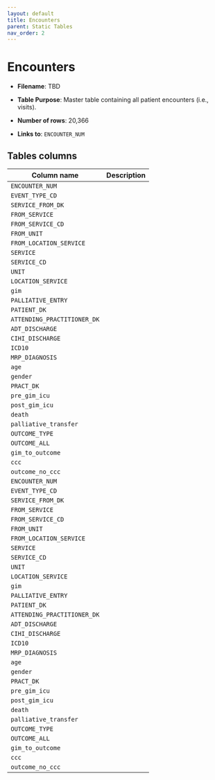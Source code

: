 ```yaml
---
layout: default
title: Encounters
parent: Static Tables
nav_order: 2
---
```


# Encounters

 - **Filename**: TBD

 - **Table Purpose**: Master table containing all patient encounters (i.e., visits).
 
 - **Number of rows**: 20,366
 
 - **Links to**: `ENCOUNTER_NUM`
 
## Tables columns
 
| Column name |  Description |
| ----------- | ------------ |
| `ENCOUNTER_NUM`||
| `EVENT_TYPE_CD`| |
| `SERVICE_FROM_DK`||
| `FROM_SERVICE`||
| `FROM_SERVICE_CD`||
| `FROM_UNIT`||
| `FROM_LOCATION_SERVICE`||
| `SERVICE`||
| `SERVICE_CD` ||
| `UNIT`||
| `LOCATION_SERVICE`||
| `gim` ||
| `PALLIATIVE_ENTRY`||
| `PATIENT_DK`||
| `ATTENDING_PRACTITIONER_DK`||
| `ADT_DISCHARGE`||
| `CIHI_DISCHARGE`||
| `ICD10`| |
| `MRP_DIAGNOSIS`| |
| `age`| |
| `gender`| |
| `PRACT_DK`| |
| `pre_gim_icu`||
| `post_gim_icu`| |
| `death`||
| `palliative_transfer`| |
| `OUTCOME_TYPE`| |
| `OUTCOME_ALL`||
| `gim_to_outcome`||
| `ccc`||
| `outcome_no_ccc`| |
| `ENCOUNTER_NUM`||
| `EVENT_TYPE_CD`| |
| `SERVICE_FROM_DK`||
| `FROM_SERVICE`||
| `FROM_SERVICE_CD`||
| `FROM_UNIT`||
| `FROM_LOCATION_SERVICE`||
| `SERVICE`||
| `SERVICE_CD` ||
| `UNIT`||
| `LOCATION_SERVICE`||
| `gim` ||
| `PALLIATIVE_ENTRY`||
| `PATIENT_DK`||
| `ATTENDING_PRACTITIONER_DK`||
| `ADT_DISCHARGE`||
| `CIHI_DISCHARGE`||
| `ICD10`| |
| `MRP_DIAGNOSIS`| |
| `age`| |
| `gender`| |
| `PRACT_DK`| |
| `pre_gim_icu`||
| `post_gim_icu`| |
| `death`||
| `palliative_transfer`| |
| `OUTCOME_TYPE`| |
| `OUTCOME_ALL`||
| `gim_to_outcome`||
| `ccc`||
| `outcome_no_ccc`|
 
